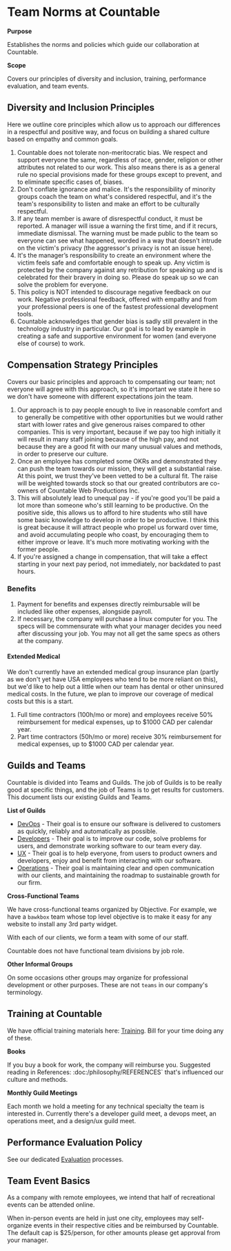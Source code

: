 # Team Norms at Countable

**Purpose**

Establishes the norms and policies which guide our collaboration at
Countable.

**Scope**

Covers our principles of diversity and inclusion, training, performance
evaluation, and team events.

## Diversity and Inclusion Principles

Here we outline core principles which allow us to approach our
differences in a respectful and positive way, and focus on building a
shared culture based on empathy and common goals.

1.  Countable does not tolerate non-meritocratic bias. We respect and
    support everyone the same, regardless of race, gender, religion or
    other attributes not related to our work. This also means there is
    as a general rule no special provisions made for these groups except
    to prevent, and to eliminate specific cases of, biases.
2.  Don't conflate ignorance and malice. It's the responsibility of
    minority groups coach the team on what's considered respectful, and
    it's the team's responsibility to listen and make an effort to be
    culturally respectful.
3.  If any team member is aware of disrespectful conduct, it must be
    reported. A manager will issue a warning the first time, and if it
    recurs, immediate dismissal. The warning must be made public to the
    team so everyone can see what happened, worded in a way that doesn't
    intrude on the victim's privacy (the aggressor's privacy is not an
    issue here).
4.  It's the manager’s responsibility to create an environment where the
    victim feels safe and comfortable enough to speak up. Any victim is
    protected by the company against any retribution for speaking up and
    is celebrated for their bravery in doing so. Please do speak up so
    we can solve the problem for everyone.
5.  This policy is NOT intended to discourage negative feedback on our
    work. Negative professional feedback, offered with empathy and from
    your professional peers is one of the fastest professional
    development tools.
6.  Countable acknowledges that gender bias is sadly still prevalent in
    the technology industry in particular. Our goal is to lead by
    example in creating a safe and supportive environment for women (and
    everyone else of course) to work.

## Compensation Strategy Principles

Covers our basic principles and approach to compensating our team; not
everyone will agree with this approach, so it's important we state it
here so we don't have someone with different expectations join the team.

1.  Our approach is to pay people enough to live in reasonable comfort
    and to generally be competitive with other opportunities but we
    would rather start with lower rates and give generous raises
    compared to other companies. This is very important, because if we
    pay too high initially it will result in many staff joining because
    of the high pay, and not because they are a good fit with our many
    unusual values and methods, in order to preserve our culture.
2.  Once an employee has completed some OKRs and demonstrated they can
    push the team towards our mission, they will get a substantial
    raise. At this point, we trust they've been vetted to be a cultural
    fit. The raise will be weighted towards stock so that our greated
    contributors are co-owners of Countable Web Productions Inc.
3.  This will absolutely lead to unequal pay - if you're good you'll be
    paid a lot more than someone who's still learning to be productive.
    On the positive side, this allows us to afford to hire students who
    still have some basic knowledge to develop in order to be
    productive. I think this is great because it will attract people who
    propel us forward over time, and avoid accumulating people who
    coast, by encouraging them to either improve or leave. It's much
    more motivating working with the former people.
4.  If you're assigned a change in compensation, that will take a effect
    starting in your next pay period, not immediately, nor backdated to
    past hours.

### Benefits

1.  Payment for benefits and expenses directly reimbursable will be
    included like other expenses, alongside payroll.
2.  If necessary, the company will purchase a linux computer for you.
    The specs will be commensurate with what your manager decides you
    need after discussing your job. You may not all get the same specs
    as others at the company.

#### Extended Medical

We don't currently have an extended medical group insurance plan (partly
as we don't yet have USA employees who tend to be more reliant on this),
but we'd like to help out a little when our team has dental or other
uninsured medical costs. In the future, we plan to improve our coverage
of medical costs but this is a start.

1.  Full time contractors (100h/mo or more) and employees receive 50%
    reimbursement for medical expenses, up to $1000 CAD per calendar
    year.
2.  Part time contractors (50h/mo or more) receive 30% reimbursement for
    medical expenses, up to $1000 CAD per calendar year.

## Guilds and Teams

Countable is divided into Teams and Guilds. The job of Guilds is to be
really good at specific things, and the job of Teams is to get results
for customers. This document lists our existing Guilds and Teams.

**List of Guilds**

  - [DevOps](./devops/DEVOPS) - Their goal is to ensure our software is delivered
    to customers as quickly, reliably and automatically as possible.
  - [Developers](/programming/DEVELOPERS) - Their goal is to improve our code, solve
    problems for users, and demonstrate working software to our team
    every day.
  - [UX](./ux/UX) - Their goal is to help everyone, from users to product
    owners and developers, enjoy and benefit from interacting with our
    software.
  - [Operations](./operations/OPERATIONS) - Their goal is maintaining clear and open
    communication with our clients, and maintaining the roadmap to
    sustainable growth for our firm.

**Cross-Functional Teams**

We have cross-functional teams organized by Objective. For example, we
have a `bawkbox` team whose top level objective is to make it easy for
any website to install any 3rd party widget.

With each of our clients, we form a team with some of our staff.

Countable does not have functional team divisions by job role.

**Other Informal Groups**

On some occasions other groups may organize for professional development
or other purposes. These are not `teams` in our company's terminology.

## Training at Countable

We have official training materials here: [Training](./programming/TRAINING). Bill for your time doing any of these.

**Books**

If you buy a book for work, the company will reimburse you.
<span class="title-ref">Suggested reading in References:
:doc:</span>/philosophy/REFERENCES\` that's influenced our culture and
methods.

**Monthly Guild Meetings**

Each month we hold a meeting for any technical specialty the team is
interested in. Currently there's a developer guild meet, a devops meet,
an operations meet, and a design/ux guild meet.

## Performance Evaluation Policy

See our dedicated [Evaluation](./programming/EVALUATION) processes.

## Team Event Basics

As a company with remote employees, we intend that half of recreational
events can be attended online.

When in-person events are held in just one city, employees may
self-organize events in their respective cities and be reimbursed by
Countable. The default cap is $25/person, for other amounts please get
approval from your manager.
